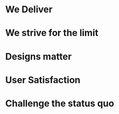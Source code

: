 # We Deliver

# We strive for the limit

# Designs matter

# User Satisfaction

# Challenge the status quo
